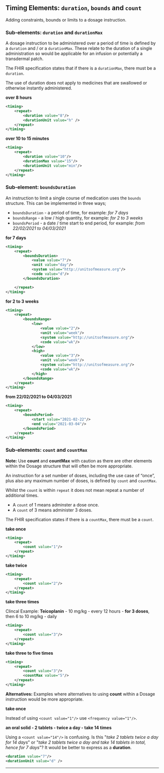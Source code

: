 ## Timing Elements: `duration`, `bounds` and `count`

Adding constraints, bounds or limits to a dosage instruction.


### Sub-elements: `duration` and `durationMax`

A dosage instruction to be administered over a period of time is defined by a `duration` and / or a `durationMax`. These relate to the duration of a single administration so would be applicable for an infusion or potentially a transdermal patch. 

The FHIR specification states that if there is a `durationMax`, there must be a `duration`.

The use of duration does not apply to medicines that are swallowed or otherwise instantly administered.

**over 8 hours**

```xml
<timing>
	<repeat>
		<duration value="8"/>
		<durationUnit value="h" />
	</repeat>
</timing>
```

**over 10 to 15  minutes**

```xml
<timing>
	<repeat>
		<duration value="10"/>
		<durationMax value="15"/>
		<durationUnit value="min"/>
	</repeat>
</timing>
```

### Sub-element: `boundsDuration`

An instruction to limit a single course of medication uses the `bounds` structure. This can be implemented in three ways;

- `boundsDuration` - a period of time, for example: _for 7 days_
- `boundsRange` - a low / high quantity, for example: _for 2 to 3 weeks_
- `boundsPeriod` - a date / time start to end period, for example: _from 22/02/2021 to 04/03/2021_

**for 7 days**

```xml
<timing>
	<repeat>
		<boundsDuration>
			<value value="7"/>
			<unit value="day"/> 
			<system value="http://unitsofmeasure.org"/>
			<code value="d"/>
		</boundsDuration>

	</repeat>
</timing>
```

**for 2 to 3 weeks**

```xml
<timing> 
	<repeat>
		<boundsRange>
			<low>
				<value value="2"/>
				<unit value="week"/> 
				<system value="http://unitsofmeasure.org"/>
				<code value="wk"/>
			</low>
			<high>
				<value value="3"/>
				<unit value="week"/>
				<system value="http://unitsofmeasure.org"/>
				<code value="wk"/>
			</high>
		</boundsRange>
	</repeat>
</timing>
```

**from 22/02/2021 to 04/03/2021**

```xml
<timing>  
	<repeat>
        <boundsPeriod>
            <start value="2021-02-22"/>
            <end value="2021-03-04"/>
        </boundsPeriod>
	</repeat>	
</timing>
```

### Sub-elements: `count` and `countMax`

<div class="nhsd-a-box nhsd-a-box--bg-light-yellow nhsd-!t-margin-bottom-6 nhsd-t-body">
    <strong>Note:</strong>
    Use <b>count</b> and <b>countMax</b> with caution as there are other elements within the Dosage structure that will often be more appropriate.
</div>

An instruction for a set number of doses, including the use case of “once”, plus also any maximum number of doses, is defined by `count` and `countMax`. 

Whilst the `count` is within `repeat` it does not mean repeat a number of additional times. 

- A `count` of 1 means adminster a dose once. 
- A `count` of 3 means administer 3 doses.

The FHIR specification states if there is a `countMax`, there must be a `count`.

**take once**

```xml
<timing>
	<repeat>
		<count value="1"/>
	</repeat>
</timing>
```

**take twice**

```xml
<timing>
	<repeat>
		<count value="2"/>
	</repeat>
</timing>
```

**take three times**

Clincal Example: **Teicoplanin** - 10 mg/kg - every 12 hours - **for 3 doses**, then 6 to 10 mg/kg - daily

```xml
<timing>
	<repeat>
		<count value="3"/>
	</repeat>
</timing>
```

**take three to five times**

```xml
<timing>
	<repeat>
		<count value="3"/>
		<countMax value="5"/>
	</repeat>
</timing>
```

<div class="nhsd-a-box nhsd-a-box--bg-light-blue nhsd-!t-margin-bottom-6 nhsd-t-body">
    <strong>Alternatives:</strong>
    Examples where alternatives to using <b>count</b> within a Dosage instruction would be more appropriate.
</div>

**take once**

Instead of using `<count value="1"/>` use `<frequency value="1"/>`.

**an oral solid - 2 tablets - twice a day - take 14 times**

Using a `<count value="14"/>` is confusing. Is this "*take 2 tablets twice a day for 14 days*" or "*take 2 tablets twice a day and take 14 tablets in total, hence for 7 days*"? It would be better to express as a **duration**.

```xml
<duration value="7"/>
<durationUnit value="d" />
```

---